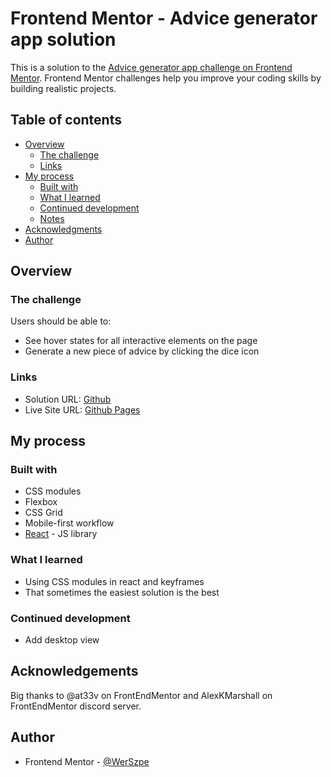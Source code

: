 # Frontend Mentor - Advice generator app solution

This is a solution to the [Advice generator app challenge on Frontend Mentor](https://www.frontendmentor.io/challenges/advice-generator-app-QdUG-13db). Frontend Mentor challenges help you improve your coding skills by building realistic projects.

## Table of contents

- [Overview](#overview)
  - [The challenge](#the-challenge)
  - [Links](#links)
- [My process](#my-process)
  - [Built with](#built-with)
  - [What I learned](#what-i-learned)
  - [Continued development](#continued-development)
  - [Notes](#notes)
- [Acknowledgments](#acknowledgments)
- [Author](#author)

## Overview

### The challenge

Users should be able to:

- See hover states for all interactive elements on the page
- Generate a new piece of advice by clicking the dice icon

### Links

- Solution URL: [Github](https://github.com/WerSzpe/Advice-Generator-App-FrontendMentor)
- Live Site URL: [Github Pages](https://your-live-site-url.com)

## My process

### Built with

- CSS modules
- Flexbox
- CSS Grid
- Mobile-first workflow
- [React](https://reactjs.org/) - JS library

### What I learned

- Using CSS modules in react and keyframes
- That sometimes the easiest solution is the best

### Continued development

- Add desktop view

## Acknowledgements

Big thanks to @at33v on FrontEndMentor and AlexKMarshall on FrontEndMentor discord server.

## Author

- Frontend Mentor - [@WerSzpe](https://www.frontendmentor.io/profile/WerSzpe)
